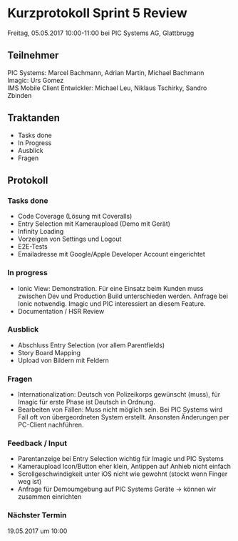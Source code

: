 # Kurzprotokoll Sprint 5 Review

Freitag, 05.05.2017 10:00-11:00 bei PIC Systems AG, Glattbrugg

## Teilnehmer

PIC Systems: Marcel Bachmann, Adrian Martin, Michael Bachmann  
Imagic: Urs Gomez  
IMS Mobile Client Entwickler: Michael Leu, Niklaus Tschirky, Sandro Zbinden

## Traktanden
- Tasks done
- In Progress
- Ausblick
- Fragen

## Protokoll

### Tasks done
- Code Coverage (Lösung mit Coveralls)
- Entry Selection mit Kameraupload (Demo mit Gerät)
- Infinity Loading
- Vorzeigen von Settings und Logout
- E2E-Tests
- Emailadresse mit Google/Apple Developer Account eingerichtet

### In progress
- Ionic View: Demonstration. Für eine Einsatz beim Kunden muss zwischen Dev und Production Build unterschieden werden. Anfrage bei Ionic notwendig. Imagic und PIC interessiert an diesem Feature.
- Documentation / HSR Review

### Ausblick
- Abschluss Entry Selection (vor allem Parentfields)
- Story Board Mapping
- Upload von Bildern mit Feldern

### Fragen
- Internationalization: Deutsch von Polizeikorps gewünscht (muss), für Imagic für erste Phase ist Deutsch in Ordnung.
- Bearbeiten von Fällen: Muss nicht möglich sein. Bei PIC Systems wird Fall oft von übergeordneten System erstellt. Ansonsten Änderungen per PC-Client nachführen.

### Feedback / Input
- Parentanzeige bei Entry Selection wichtig für Imagic und PIC Systems
- Kameraupload Icon/Button eher klein, Antippen auf Anhieb nicht einfach
- Scrollgeschwindigkeit unter iOS nicht wie gewohnt (stockt wenn Finger weg ist)
- Anfrage für Demoumgebung auf PIC Systems Geräte → können wir zusammen einrichten

### Nächster Termin
19.05.2017 um 10:00
